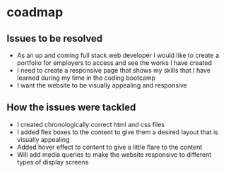 # coadmap

## Issues to be resolved
* As an up and coming full stack web developer I would like to create a portfolio for employers to access and see the works I have created
* I need to create a responsive page that shows my skills that I have learned during my time in the coding bootcamp
* I want the website to be visually appealing and responsive

## How the issues were tackled
* I created chronologically correct html and css files
* I added flex boxes to the content to give them a desired layout that is visually appealing
* Added hover effect to content to give a little flare to the content 
* Will add media queries to make the website responsive to different types of display screens
